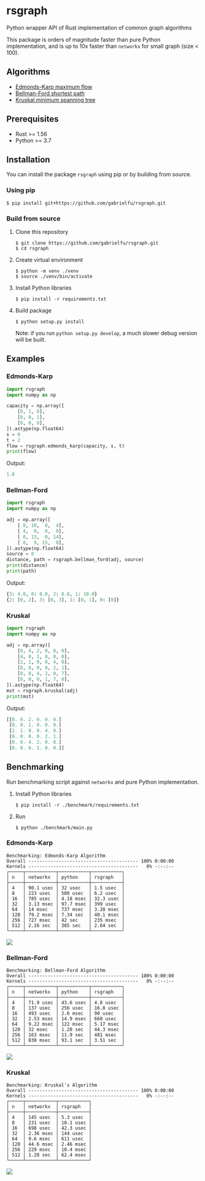 # rsgraph
Python wrapper API of Rust implementation of common graph algorithms

This package is orders of magnitude faster than pure Python implementation, 
and is up to 10x faster than `networkx` for small graph (size < 100).

## Algorithms
- [Edmonds-Karp maximum flow](https://en.wikipedia.org/wiki/Edmonds%E2%80%93Karp_algorithm)
- [Bellman-Ford shortest path](https://en.wikipedia.org/wiki/Bellman%E2%80%93Ford_algorithm)
- [Kruskal minimum spanning tree](https://en.wikipedia.org/wiki/Kruskal%27s_algorithm)

## Prerequisites
- Rust >= 1.56
- Python >= 3.7

## Installation
You can install the package `rsgraph` using pip or by building from source.

### Using pip
```shell
$ pip install git+https://github.com/gabrielfu/rsgraph.git
```

### Build from source
1. Clone this repository
    ```shell
    $ git clone https://github.com/gabrielfu/rsgraph.git
    $ cd rsgraph
    ```

2. Create virtual environment
    ```shell
    $ python -m venv ./venv
    $ source ./venv/bin/activate
    ```

3. Install Python libraries
    ```shell
    $ pip install -r requirements.txt
    ```

4. Build package
    ```shell
    $ python setup.py install
    ```
    Note: if you run `python setup.py develop`, a much slower debug version will be built.


## Examples
### Edmonds-Karp
```python
import rsgraph
import numpy as np

capacity = np.array([
    [0, 1, 0],
    [0, 0, 1],
    [0, 0, 0],
]).astype(np.float64)
s = 0
t = 2
flow = rsgraph.edmonds_karp(capacity, s, t)
print(flow)
```
Output:
```python
1.0
```

### Bellman-Ford
```python
import rsgraph
import numpy as np

adj = np.array([
    [ 0, 10,  8,  4],
    [ 4,  0,  0,  0],
    [ 0, 13,  0, 14],
    [ 8,  9, 15,  0],
]).astype(np.float64)
source = 0
distance, path = rsgraph.bellman_ford(adj, source)
print(distance)
print(path)
```
Output:
```python
{3: 4.0, 0: 0.0, 2: 8.0, 1: 10.0}
{2: [0, 2], 3: [0, 3], 1: [0, 1], 0: [0]}
```

### Kruskal
```python
import rsgraph
import numpy as np

adj = np.array([
    [0, 4, 2, 0, 0, 0],
    [4, 0, 1, 8, 0, 0],
    [2, 1, 0, 0, 4, 0],
    [0, 8, 0, 0, 2, 1],
    [0, 0, 4, 2, 0, 7],
    [0, 0, 0, 1, 7, 0],
]).astype(np.float64)
mst = rsgraph.kruskal(adj)
print(mst)
```
Output:
```python
[[0. 0. 2. 0. 0. 0.]
 [0. 0. 1. 0. 0. 0.]
 [2. 1. 0. 0. 4. 0.]
 [0. 0. 0. 0. 2. 1.]
 [0. 0. 4. 2. 0. 0.]
 [0. 0. 0. 1. 0. 0.]]
```

## Benchmarking
Run benchmarking script against `networkx` and pure Python implementation.

1. Install Python libraries
    ```shell
    $ pip install -r ./benchmark/requirements.txt
    ```

2. Run 
    ```shell
    $ python ./benchmark/main.py
    ```

### Edmonds-Karp
```
Benchmarking: Edmonds-Karp Algorithm
Overall ---------------------------------------- 100% 0:00:00
Kernels ----------------------------------------   0% -:--:--
┌─────┬───────────┬───────────┬───────────┐
│ n   │ networkx  │ python    │ rsgraph   │
├─────┼───────────┼───────────┼───────────┤
│ 4   │ 90.1 usec │ 32 usec   │ 1.5 usec  │
│ 8   │ 223 usec  │ 500 usec  │ 6.2 usec  │
│ 16  │ 785 usec  │ 4.18 msec │ 32.3 usec │
│ 32  │ 3.13 msec │ 97.7 msec │ 399 usec  │
│ 64  │ 14 msec   │ 737 msec  │ 3.28 msec │
│ 128 │ 79.2 msec │ 7.34 sec  │ 40.1 msec │
│ 256 │ 727 msec  │ 42 sec    │ 235 msec  │
│ 512 │ 2.16 sec  │ 385 sec   │ 2.64 sec  │
└─────┴───────────┴───────────┴───────────┘
```
![](./images/perf_edmonds_karp_algorithm.png)

### Bellman-Ford
```
Benchmarking: Bellman-Ford Algorithm
Overall ---------------------------------------- 100% 0:00:00
Kernels ----------------------------------------   0% -:--:--
┌─────┬───────────┬───────────┬───────────┐
│ n   │ networkx  │ python    │ rsgraph   │
├─────┼───────────┼───────────┼───────────┤
│ 4   │ 71.9 usec │ 43.6 usec │ 4.8 usec  │
│ 8   │ 137 usec  │ 256 usec  │ 16.8 usec │
│ 16  │ 493 usec  │ 2.6 msec  │ 90 usec   │
│ 32  │ 2.53 msec │ 14.9 msec │ 660 usec  │
│ 64  │ 9.22 msec │ 122 msec  │ 5.17 msec │
│ 128 │ 32 msec   │ 1.28 sec  │ 44.3 msec │
│ 256 │ 163 msec  │ 11.9 sec  │ 481 msec  │
│ 512 │ 830 msec  │ 93.1 sec  │ 3.51 sec  │
└─────┴───────────┴───────────┴───────────┘
```
![](./images/perf_bellman_ford_algorithm.png)

### Kruskal
```
Benchmarking: Kruskal's Algorithm
Overall ---------------------------------------- 100% 0:00:00
Kernels ----------------------------------------   0% -:--:--
┌─────┬───────────┬───────────┐
│ n   │ networkx  │ rsgraph   │
├─────┼───────────┼───────────┤
│ 4   │ 145 usec  │ 5.3 usec  │
│ 8   │ 231 usec  │ 10.1 usec │
│ 16  │ 698 usec  │ 42.3 usec │
│ 32  │ 2.36 msec │ 144 usec  │
│ 64  │ 9.6 msec  │ 611 usec  │
│ 128 │ 44.6 msec │ 2.46 msec │
│ 256 │ 229 msec  │ 10.4 msec │
│ 512 │ 1.28 sec  │ 62.4 msec │
└─────┴───────────┴───────────┘
```
![](./images/perf_kruskals_algorithm.png)
